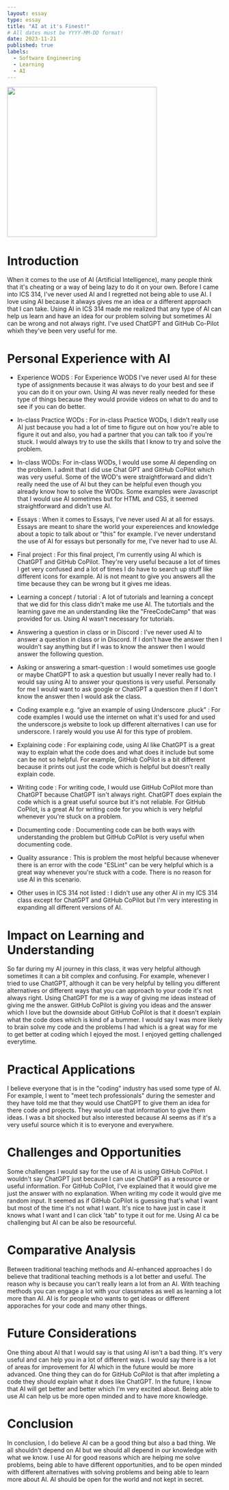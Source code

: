 ```yaml
---
layout: essay
type: essay
title: "AI at it's Finest!"
# All dates must be YYYY-MM-DD format!
date: 2023-11-21
published: true
labels:
  - Software Engineering
  - Learning
  - AI
---
```


<img width="350px" class="rounded float-start pe-4" src="../img/Ai.jpeg">

# Introduction

When it comes to the use of AI (Artificial Intelligence), many people think that it's cheating or a way of being lazy to do it on your own. Before I came into ICS 314, I've never used AI and I regretted not being able to use AI. I love using AI because it always gives me an idea or a different approach that I can take. Using AI in ICS 314 made me realized that any type of AI can help us learn and have an idea for our problem solving but sometimes AI can be wrong and not always right. I've used ChatGPT and GitHub Co-Pilot whixh they've been very useful for me. 

# Personal Experience with AI

* Experience WODS : For Experience WODS I've never used AI for these type of assignments because it was always to do your best and see if you can do it on your own. Using AI was never really needed for these type of things because they would provide videos on what to do and to see if you can do better. 

* In-class Practice WODs : For in-class Practice WODs, I didn't really use AI just because you had a lot of time to figure out on how you're able to figure it out and also, you had a partner that you can talk too if you're stuck. I would always try to use the skills that I know to try and solve the problem. 

* In-class WODs: For in-class WODs, I would use some AI depending on the problem. I admit that I did use Chat GPT and GitHub CoPilot which was very useful. Some of the WOD's were straightforward and didn't really need the use of AI but they can be helpful even though you already know how to solve the WODs. Some examples were Javascript that I would use AI sometimes but for HTML and CSS, it seemed straightforward and didn't use AI. 

* Essays : When it comes to Essays, I've never used AI at all for essays. Essays are meant to share the world your expereiences and knowledge about a topic to talk about or "this" for example. I've never understand the use of AI for essays but personally for me, I've never had to use AI.

* Final project : For this final project, I'm currently using AI which is ChatGPT and GitHub CoPilot. They're very useful because a lot of times I get very confused and a lot of times I do have to search up stuff like different icons for example. AI is not meant to give you answers all the time because they can be wrong but it gives me ideas. 

* Learning a concept / tutorial : A lot of tutorials and learning a concept that we did for this class didn't make me use AI. The tutortials and the learning gave me an understanding like the "FreeCodeCamp" that was provided for us. Using AI wasn't necessary for tutorials. 

* Answering a question in class or in Discord : I've never used AI to answer a question in class or in Discord. If I don't have the answer then I wouldn't say anything but if I was to know the answer then I would answer the following question. 

* Asking or answering a smart-question : I would sometimes use google or maybe ChatGPT to ask a question but usually I never really had to. I would say using AI to answer your questions is very useful. Personally for me I would want to ask google or ChatGPT a question then if I don't know the answer then I would ask the class. 

* Coding example e.g. “give an example of using Underscore .pluck” : For code examples I would use the internet on what it's used for and used the underscore.js website to look up different alternatives I can use for underscore. I rarely would you use AI for this type of problem. 

* Explaining code : For explaining code, using AI like ChatGPT is a great way to explain what the code does and what does it include but some can be not so helpful. For example, GitHub CoPilot is a bit different because it prints out just the code which is helpful but doesn't really explain code.

* Writing code : For writing code, I would use GitHub CoPilot more than ChatGPT because ChatGPT isn't always right. ChatGPT does explain the code which is a great useful source but it's not reliable. For GitHub CoPilot, is a great AI for writing code for you which is very helpful whenever you're stuck on a problem.

* Documenting code : Documenting code can be both ways with understanding the problem but GitHub CoPilot is very useful when documenting code.

* Quality assurance : This is problem the most helpful because whenever there is an error with the code "ESLint" can be very helpful which is a great way whenever you're stuck with a code. There is no reason for use AI in this scenario.

* Other uses in ICS 314 not listed : I didn't use any other AI in my ICS 314 class except for ChatGPT and GitHub CoPilot but I'm very interesting in expanding all different versions of AI.

# Impact on Learning and Understanding

So far during my AI journey in this class, it was very helpful although sometimes it can a bit complex and confusing. For example, whenever I tried to use ChatGPT, although it can be very helpful by telling you different alternatives or different ways that you can approach to your code it's not always right. Using ChatGPT for me is a way of giving me ideas instead of giving me the answer. GitHub CoPilot is giving you ideas and the answer which I love but the downside about GitHub CoPilot is that it doesn't explain what the code does which is kind of a bummer. I would say I was more likely to brain solve my code and the problems I had which is a great way for me to get better at coding which I ejoyed the most. I enjoyed getting challenged everytime. 

# Practical Applications

I believe everyone that is in the "coding" industry has used some type of AI. For example, I went to "meet tech professionals" during the semester and they have told me that they would use ChatGPT to give them an idea for there code and projects. They would use that information to give them ideas. I was a bit shocked but also interested because AI seems as if it's a very useful source which it is to everyone and everywhere. 

# Challenges and Opportunities

Some challenges I would say for the use of AI is using GitHub CoPilot. I wouldn't say ChatGPT just because I can use ChatGPT as a resource or useful information. For GitHub CoPilot, I've explained that it would give me just the answer with no explanation. When writing my code it would give me random input. It seemed as if GitHub CoPilot is guessing that's what I want but most of the time it's not what I want. It's nice to have just in case it knows what I want and I can click 'tab" to type it out for me. Using AI ca be challenging but AI can be also be resourceful.

# Comparative Analysis

Between traditional teaching methods and AI-enhanced approaches I do believe that traditional teaching methods is a lot better and useful. The reason why is because you can't really learn a lot from an AI. With teaching methods you can engage a lot with your classmates as well as learning a lot more than AI. AI is for people who wants to get ideas or different apporaches for your code and many other things. 

# Future Considerations

One thing about AI that I would say is that using AI isn't a bad thing. It's very useful and can help you in a lot of different ways. I would say there is a lot of areas for improvement for AI which in the future would be more advanced. One thing they can do for GitHub CoPilot is that after impleting a code they should explain what it does like ChatGPT. In the future, I know that AI will get better and better which I'm very excited about. Being able to use AI can help us be more open minded and to have more knowledge. 


# Conclusion

In conclusion, I do believe AI can be a good thing but also a bad thing. We all shouldn't depend on AI but we should all depend in our knowledge with what we know. I use AI for good reasons which are helping me solve problems, being able to have different opportunities, and to be open minded with different alternatives with solving problems and being able to learn more about AI. AI should be open for the world and not kept in secret. 
